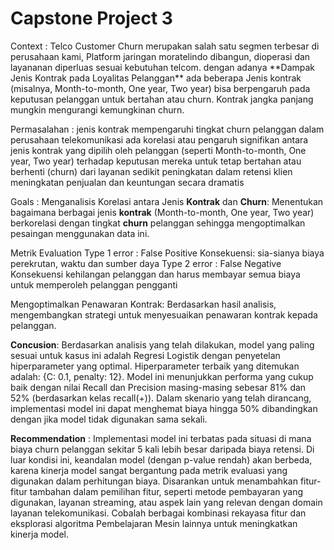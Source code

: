 <h1> Capstone Project 3 </h1>
Context :
Telco Customer Churn merupakan salah satu segmen terbesar di perusahaan kami, Platform jaringan moratelindo dibangun, dioperasi dan layananan diperluas sesuai kebutuhan telcom. dengan adanya  **Dampak Jenis Kontrak pada Loyalitas Pelanggan** ada beberapa Jenis kontrak (misalnya, Month-to-month, One year, Two year) bisa berpengaruh pada keputusan pelanggan untuk bertahan atau churn. Kontrak jangka panjang mungkin mengurangi kemungkinan churn.


Permasalahan :
 jenis kontrak mempengaruhi tingkat churn pelanggan dalam perusahaan telekomunikasi ada korelasi atau pengaruh signifikan antara jenis kontrak yang dipilih oleh pelanggan (seperti Month-to-month, One year, Two year) terhadap keputusan mereka untuk tetap bertahan atau berhenti (churn) dari layanan sedikit peningkatan dalam retensi klien meningkatan penjualan dan keuntungan secara dramatis
 

Goals :  Menganalisis Korelasi antara Jenis **Kontrak** dan **Churn**: Menentukan bagaimana berbagai jenis **kontrak** (Month-to-month, One year, Two year) berkorelasi dengan tingkat **churn**  pelanggan sehingga mengoptimalkan pesaingan menggunakan data ini.

Metrik Evaluation
Type 1 error : False Positive 
Konsekuensi: sia-sianya biaya perekrutan, waktu dan sumber daya
Type 2 error : False Negative 
Konsekuensi kehilangan pelanggan dan harus membayar semua biaya untuk memperoleh pelanggan pengganti 

Mengoptimalkan Penawaran Kontrak: Berdasarkan hasil analisis, mengembangkan strategi untuk menyesuaikan penawaran kontrak kepada pelanggan.

<b>Concusion</b>:
Berdasarkan analisis yang telah dilakukan, model yang paling sesuai untuk kasus ini adalah Regresi Logistik dengan penyetelan hiperparameter yang optimal.
Hiperparameter terbaik yang ditemukan adalah: {C: 0.1, penalty: 12}.
Model ini menunjukkan performa yang cukup baik dengan nilai Recall dan Precision masing-masing sebesar 81% dan 52% (berdasarkan kelas recall(+)).
Dalam skenario yang telah dirancang, implementasi model ini dapat menghemat biaya hingga 50% dibandingkan dengan jika model tidak digunakan sama sekali.
<br/>

<b>Recommendation</b> :
Implementasi model ini terbatas pada situasi di mana biaya churn pelanggan sekitar 5 kali lebih besar daripada biaya retensi. Di luar kondisi ini, keandalan model (dengan p-value rendah) akan berbeda, karena kinerja model sangat bergantung pada metrik evaluasi yang digunakan dalam perhitungan biaya.
Disarankan untuk menambahkan fitur-fitur tambahan dalam pemilihan fitur, seperti metode pembayaran yang digunakan, layanan streaming, atau aspek lain yang relevan dengan domain layanan telekomunikasi.
Cobalah berbagai kombinasi rekayasa fitur dan eksplorasi algoritma Pembelajaran Mesin lainnya untuk meningkatkan kinerja model.
